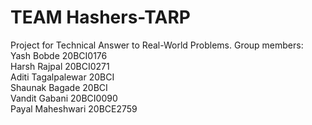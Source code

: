# TEAM Hashers-TARP

Project for Technical Answer to Real-World Problems. 
Group members:
Yash Bobde 20BCI0176   
Harsh Rajpal 20BCI0271   
Aditi Tagalpalewar 20BCI        
Shaunak Bagade 20BCI        
Vandit Gabani 20BCI0090    
Payal Maheshwari 20BCE2759    
